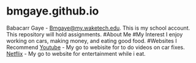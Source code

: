 # bmgaye.github.io
Babacarr Gaye - Bmgaye@my.waketech.edu.
This is my school account.
This repository will hold assignments.
#About Me 
#My Interest 
I enjoy working on cars, making money, and eating good food.
#Websites I Recommend
[Youtube](https://www.youtube.com) - My go to webisite for to do videos on car fixes. 
[Netflix](https://netflix.com) - My go to website for entertainment while i eat.
